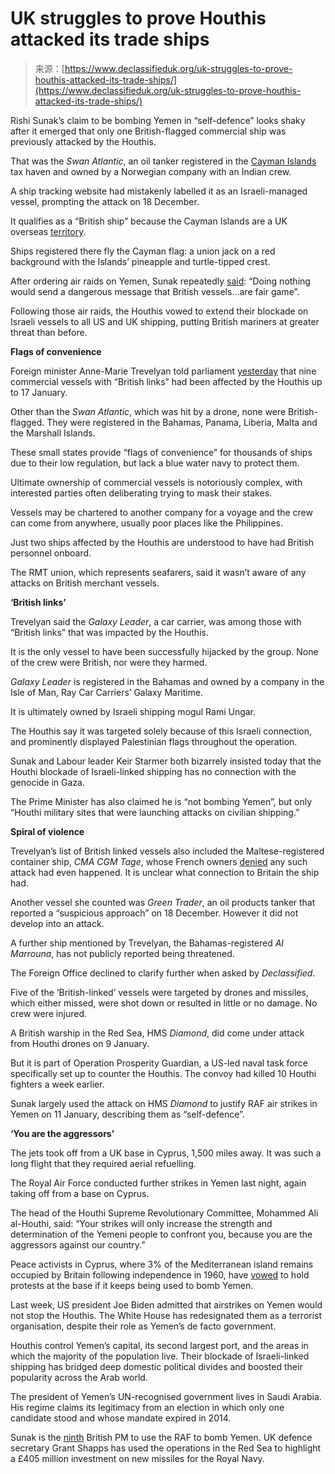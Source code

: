 <!--yml
category: 未分类
date: 2024-05-27 15:05:05
-->

# UK struggles to prove Houthis attacked its trade ships

> 来源：[https://www.declassifieduk.org/uk-struggles-to-prove-houthis-attacked-its-trade-ships/](https://www.declassifieduk.org/uk-struggles-to-prove-houthis-attacked-its-trade-ships/)

Rishi Sunak’s claim to be bombing Yemen in “self-defence” looks shaky after it emerged that only one British-flagged commercial ship was previously attacked by the Houthis.

That was the *Swan Atlantic*, an oil tanker registered in the [Cayman Islands](https://www.cishipping.com/welcome-maci) tax haven and owned by a Norwegian company with an Indian crew. 

A ship tracking website had mistakenly labelled it as an Israeli-managed vessel, prompting the attack on 18 December. 

It qualifies as a “British ship” because the Cayman Islands are a UK overseas [territory](https://www.redensigngroup.org/about-us/frequently-asked-questions/).

Ships registered there fly the Cayman flag: a union jack on a red background with the Islands’ pineapple and turtle-tipped crest.

After ordering air raids on Yemen, Sunak repeatedly [said](https://hansard.parliament.uk/commons/2024-01-15/debates/52945864-28EB-49AC-B933-33B546DF75B6/DefendingTheUKAndAllies#contribution-E6EBD8D8-24AD-4FDA-9E45-081A60DBC800): “Doing nothing would send a dangerous message that British vessels…are fair game”.

Following those air raids, the Houthis vowed to extend their blockade on Israeli vessels to all US and UK shipping, putting British mariners at greater threat than before.

**Flags of convenience**

Foreign minister Anne-Marie Trevelyan told parliament [yesterday](https://questions-statements.parliament.uk/written-questions/detail/2024-01-15/9661) that nine commercial vessels with “British links” had been affected by the Houthis up to 17 January.

Other than the *Swan Atlantic*, which was hit by a drone, none were British-flagged. They were registered in the Bahamas, Panama, Liberia, Malta and the Marshall Islands.

These small states provide “flags of convenience” for thousands of ships due to their low regulation, but lack a blue water navy to protect them.

Ultimate ownership of commercial vessels is notoriously complex, with interested parties often deliberating trying to mask their stakes.

Vessels may be chartered to another company for a voyage and the crew can come from anywhere, usually poor places like the Philippines.

Just two ships affected by the Houthis are understood to have had British personnel onboard.

The RMT union, which represents seafarers, said it wasn’t aware of any attacks on British merchant vessels.

**‘British links’**

Trevelyan said the *Galaxy Leader*, a car carrier, was among those with “British links” that was impacted by the Houthis. 

It is the only vessel to have been successfully hijacked by the group. None of the crew were British, nor were they harmed.

*Galaxy Leader* is registered in the Bahamas and owned by a company in the Isle of Man, Ray Car Carriers’ Galaxy Maritime.

It is ultimately owned by Israeli shipping mogul Rami Ungar.

The Houthis say it was targeted solely because of this Israeli connection, and prominently displayed Palestinian flags throughout the operation.

Sunak and Labour leader Keir Starmer both bizarrely insisted today that the Houthi blockade of Israeli-linked shipping has no connection with the genocide in Gaza.

The Prime Minister has also claimed he is “not bombing Yemen”, but only “Houthi military sites that were launching attacks on civilian shipping.”

**Spiral of violence**

Trevelyan’s list of British linked vessels also included the Maltese-registered container ship, *CMA CGM Tage*, whose French owners [denied](https://www.rfi.fr/en/international/20240104-french-shipping-company-says-vessel-unharmed-after-yemen-s-houthis-claim-attack) any such attack had even happened. It is unclear what connection to Britain the ship had.

Another vessel she counted was *Green Trader*, an oil products tanker that reported a “suspicious approach” on 18 December. However it did not develop into an attack.

A further ship mentioned by Trevelyan, the Bahamas-registered *Al Marrouna*, has not publicly reported being threatened.

The Foreign Office declined to clarify further when asked by *Declassified*.

Five of the ‘British-linked’ vessels were targeted by drones and missiles, which either missed, were shot down or resulted in little or no damage. No crew were injured.

A British warship in the Red Sea, HMS *Diamond*, did come under attack from Houthi drones on 9 January.

But it is part of Operation Prosperity Guardian, a US-led naval task force specifically set up to counter the Houthis. The convoy had killed 10 Houthi fighters a week earlier.

Sunak largely used the attack on HMS *Diamond* to justify RAF air strikes in Yemen on 11 January, describing them as “self-defence”.

**‘You are the aggressors’**

The jets took off from a UK base in Cyprus, 1,500 miles away. It was such a long flight that they required aerial refuelling. 

The Royal Air Force conducted further strikes in Yemen last night, again taking off from a base on Cyprus.

The head of the Houthi Supreme Revolutionary Committee, Mohammed Ali al-Houthi, said: “Your strikes will only increase the strength and determination of the Yemeni people to confront you, because you are the aggressors against our country.”

Peace activists in Cyprus, where 3% of the Mediterranean island remains occupied by Britain following independence in 1960, have [vowed](https://youtu.be/08Hb9qvvANI) to hold protests at the base if it keeps being used to bomb Yemen.

Last week, US president Joe Biden admitted that airstrikes on Yemen would not stop the Houthis. The White House has redesignated them as a terrorist organisation, despite their role as Yemen’s de facto government.

Houthis control Yemen’s capital, its second largest port, and the areas in which the majority of the population live. Their blockade of Israeli-linked shipping has bridged deep domestic political divides and boosted their popularity across the Arab world.

The president of Yemen’s UN-recognised government lives in Saudi Arabia. His regime claims its legitimacy from an election in which only one candidate stood and whose mandate expired in 2014.

Sunak is the [ninth](https://www.declassifieduk.org/rishi-sunak-is-ninth-uk-prime-minister-to-bomb-yemen-from-air/) British PM to use the RAF to bomb Yemen. UK defence secretary Grant Shapps has used the operations in the Red Sea to highlight a £405 million investment on new missiles for the Royal Navy.
